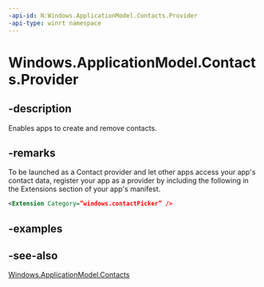 ```yaml
---
-api-id: N:Windows.ApplicationModel.Contacts.Provider
-api-type: winrt namespace
---
```


# Windows.ApplicationModel.Contacts.Provider

## -description
Enables apps to create and remove contacts.

## -remarks
To be launched as a Contact provider and let other apps access your app's contact data, register your app as a provider by including the following in the Extensions section of your app's manifest. 



```xml
<Extension Category=”windows.contactPicker” />
```



## -examples

## -see-also
[Windows.ApplicationModel.Contacts](windows_applicationmodel_contacts_provider.md)